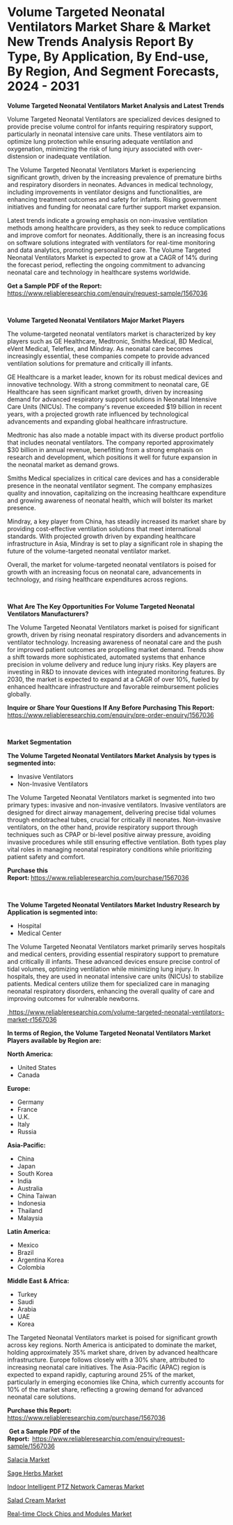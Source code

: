 <p><h1>Volume Targeted Neonatal Ventilators Market Share & Market New Trends Analysis Report By Type, By Application, By End-use, By Region, And Segment Forecasts, 2024 - 2031</h1></p><p><strong>Volume Targeted Neonatal Ventilators Market Analysis and Latest Trends</strong></p>
<p><p>Volume Targeted Neonatal Ventilators are specialized devices designed to provide precise volume control for infants requiring respiratory support, particularly in neonatal intensive care units. These ventilators aim to optimize lung protection while ensuring adequate ventilation and oxygenation, minimizing the risk of lung injury associated with over-distension or inadequate ventilation.</p><p>The Volume Targeted Neonatal Ventilators Market is experiencing significant growth, driven by the increasing prevalence of premature births and respiratory disorders in neonates. Advances in medical technology, including improvements in ventilator designs and functionalities, are enhancing treatment outcomes and safety for infants. Rising government initiatives and funding for neonatal care further support market expansion.</p><p>Latest trends indicate a growing emphasis on non-invasive ventilation methods among healthcare providers, as they seek to reduce complications and improve comfort for neonates. Additionally, there is an increasing focus on software solutions integrated with ventilators for real-time monitoring and data analytics, promoting personalized care. The Volume Targeted Neonatal Ventilators Market is expected to grow at a CAGR of 14% during the forecast period, reflecting the ongoing commitment to advancing neonatal care and technology in healthcare systems worldwide.</p></p>
<p><strong>Get a Sample PDF of the Report:&nbsp;</strong> <a href="https://www.reliableresearchiq.com/enquiry/request-sample/1567036?utm_campaign=1106&utm_medium=2&utm_source=Github&utm_content=ia&utm_term=07122024&utm_id=volume-targeted-neonatal-ventilators">https://www.reliableresearchiq.com/enquiry/request-sample/1567036</a></p>
<p>&nbsp;</p>
<p><strong>Volume Targeted Neonatal Ventilators Major Market Players</strong></p>
<p><p>The volume-targeted neonatal ventilators market is characterized by key players such as GE Healthcare, Medtronic, Smiths Medical, BD Medical, eVent Medical, Teleflex, and Mindray. As neonatal care becomes increasingly essential, these companies compete to provide advanced ventilation solutions for premature and critically ill infants.</p><p>GE Healthcare is a market leader, known for its robust medical devices and innovative technology. With a strong commitment to neonatal care, GE Healthcare has seen significant market growth, driven by increasing demand for advanced respiratory support solutions in Neonatal Intensive Care Units (NICUs). The company's revenue exceeded $19 billion in recent years, with a projected growth rate influenced by technological advancements and expanding global healthcare infrastructure.</p><p>Medtronic has also made a notable impact with its diverse product portfolio that includes neonatal ventilators. The company reported approximately $30 billion in annual revenue, benefitting from a strong emphasis on research and development, which positions it well for future expansion in the neonatal market as demand grows.</p><p>Smiths Medical specializes in critical care devices and has a considerable presence in the neonatal ventilator segment. The company emphasizes quality and innovation, capitalizing on the increasing healthcare expenditure and growing awareness of neonatal health, which will bolster its market presence.</p><p>Mindray, a key player from China, has steadily increased its market share by providing cost-effective ventilation solutions that meet international standards. With projected growth driven by expanding healthcare infrastructure in Asia, Mindray is set to play a significant role in shaping the future of the volume-targeted neonatal ventilator market.</p><p>Overall, the market for volume-targeted neonatal ventilators is poised for growth with an increasing focus on neonatal care, advancements in technology, and rising healthcare expenditures across regions.</p></p>
<p>&nbsp;</p>
<p><strong>What Are The Key Opportunities For Volume Targeted Neonatal Ventilators Manufacturers?</strong></p>
<p><p>The Volume Targeted Neonatal Ventilators market is poised for significant growth, driven by rising neonatal respiratory disorders and advancements in ventilator technology. Increasing awareness of neonatal care and the push for improved patient outcomes are propelling market demand. Trends show a shift towards more sophisticated, automated systems that enhance precision in volume delivery and reduce lung injury risks. Key players are investing in R&D to innovate devices with integrated monitoring features. By 2030, the market is expected to expand at a CAGR of over 10%, fueled by enhanced healthcare infrastructure and favorable reimbursement policies globally.</p></p>
<p><strong>Inquire or Share Your Questions If Any Before Purchasing This Report:</strong> <a href="https://www.reliableresearchiq.com/enquiry/pre-order-enquiry/1567036?utm_campaign=1106&utm_medium=2&utm_source=Github&utm_content=ia&utm_term=07122024&utm_id=volume-targeted-neonatal-ventilators">https://www.reliableresearchiq.com/enquiry/pre-order-enquiry/1567036</a></p>
<p>&nbsp;</p>
<p><strong>Market Segmentation</strong></p>
<p><strong>The Volume Targeted Neonatal Ventilators Market Analysis by types is segmented into:</strong></p>
<p><ul><li>Invasive Ventilators</li><li>Non-Invasive Ventilators</li></ul></p>
<p><p>The Volume Targeted Neonatal Ventilators market is segmented into two primary types: invasive and non-invasive ventilators. Invasive ventilators are designed for direct airway management, delivering precise tidal volumes through endotracheal tubes, crucial for critically ill neonates. Non-invasive ventilators, on the other hand, provide respiratory support through techniques such as CPAP or bi-level positive airway pressure, avoiding invasive procedures while still ensuring effective ventilation. Both types play vital roles in managing neonatal respiratory conditions while prioritizing patient safety and comfort.</p></p>
<p><strong>Purchase this Report:&nbsp;</strong><a href="https://www.reliableresearchiq.com/purchase/1567036?utm_campaign=1106&utm_medium=2&utm_source=Github&utm_content=ia&utm_term=07122024&utm_id=volume-targeted-neonatal-ventilators">https://www.reliableresearchiq.com/purchase/1567036</a></p>
<p>&nbsp;</p>
<p><strong>The Volume Targeted Neonatal Ventilators Market Industry Research by Application is segmented into:</strong></p>
<p><ul><li>Hospital</li><li>Medical Center</li></ul></p>
<p><p>The Volume Targeted Neonatal Ventilators market primarily serves hospitals and medical centers, providing essential respiratory support to premature and critically ill infants. These advanced devices ensure precise control of tidal volumes, optimizing ventilation while minimizing lung injury. In hospitals, they are used in neonatal intensive care units (NICUs) to stabilize patients. Medical centers utilize them for specialized care in managing neonatal respiratory disorders, enhancing the overall quality of care and improving outcomes for vulnerable newborns.</p></p>
<p><a href="https://www.reliableresearchiq.com/volume-targeted-neonatal-ventilators-market-r1567036?utm_campaign=1106&utm_medium=2&utm_source=Github&utm_content=ia&utm_term=07122024&utm_id=volume-targeted-neonatal-ventilators">&nbsp;https://www.reliableresearchiq.com/volume-targeted-neonatal-ventilators-market-r1567036</a></p>
<p><strong>In terms of Region, the Volume Targeted Neonatal Ventilators Market Players available by Region are:</strong></p>
<p>
    <p> <strong> North America: </strong>
        <ul>
            <li>United States</li>
            <li>Canada</li>
        </ul>
        </p> 
    <p> <strong> Europe: </strong>
        <ul>
            <li>Germany</li>
            <li>France</li>
            <li>U.K.</li>
            <li>Italy</li>
            <li>Russia</li>
        </ul>
        </p> 
    <p> <strong> Asia-Pacific: </strong>
        <ul>
            <li>China</li>
            <li>Japan</li>
            <li>South Korea</li>
            <li>India</li>
            <li>Australia</li>
            <li>China Taiwan</li>
            <li>Indonesia</li>
            <li>Thailand</li>
            <li>Malaysia</li>
        </ul>
        </p> 
    <p> <strong> Latin America: </strong>
        <ul>
            <li>Mexico</li>
            <li>Brazil</li>
            <li>Argentina Korea</li>
            <li>Colombia</li>
        </ul>
        </p> 
    <p> <strong> Middle East & Africa: </strong>
        <ul>
            <li>Turkey</li>
            <li>Saudi</li>
            <li>Arabia</li>
            <li>UAE</li>
            <li>Korea</li>
        </ul>
    </p>
    </p>
<p><p>The Targeted Neonatal Ventilators market is poised for significant growth across key regions. North America is anticipated to dominate the market, holding approximately 35% market share, driven by advanced healthcare infrastructure. Europe follows closely with a 30% share, attributed to increasing neonatal care initiatives. The Asia-Pacific (APAC) region is expected to expand rapidly, capturing around 25% of the market, particularly in emerging economies like China, which currently accounts for 10% of the market share, reflecting a growing demand for advanced neonatal care solutions.</p></p>
<p><strong>Purchase this Report: </strong><a href="https://www.reliableresearchiq.com/purchase/1567036?utm_campaign=1106&utm_medium=2&utm_source=Github&utm_content=ia&utm_term=07122024&utm_id=volume-targeted-neonatal-ventilators">https://www.reliableresearchiq.com/purchase/1567036</a></p>
<p>&nbsp;<strong>Get a Sample PDF of the Report:&nbsp;&nbsp;</strong><a href="https://www.reliableresearchiq.com/enquiry/request-sample/1567036?utm_campaign=1106&utm_medium=2&utm_source=Github&utm_content=ia&utm_term=07122024&utm_id=volume-targeted-neonatal-ventilators">https://www.reliableresearchiq.com/enquiry/request-sample/1567036</a></p>
<p><strong></strong></p>
<p><p><a href="https://www.linkedin.com/pulse/the-sympatico-insight-9odme?utm_campaign=1106&utm_medium=2&utm_source=Github&utm_content=ia&utm_term=07122024&utm_id=volume-targeted-neonatal-ventilators">Salacia Market</a></p><p><a href="https://www.linkedin.com/pulse/sage-herbs-market-growth-projections-2024-2031-42-cagr-analysis-ve9ee?utm_campaign=1106&utm_medium=2&utm_source=Github&utm_content=ia&utm_term=07122024&utm_id=volume-targeted-neonatal-ventilators">Sage Herbs Market</a></p><p><a href="https://issuu.com/reportprime-2/docs/indoor-intelligent-ptz-network-cameras-market-size?utm_campaign=1106&utm_medium=2&utm_source=Github&utm_content=ia&utm_term=07122024&utm_id=volume-targeted-neonatal-ventilators">Indoor Intelligent PTZ Network Cameras Market</a></p><p><a href="https://www.linkedin.com/pulse/salad-cream-market-size-cagr-88-forecast-highlighting-qcm8e?utm_campaign=1106&utm_medium=2&utm_source=Github&utm_content=ia&utm_term=07122024&utm_id=volume-targeted-neonatal-ventilators">Salad Cream Market</a></p><p><a href="https://issuu.com/reportprime-2/docs/real-time-clock-chips-and-modules-market-size-2030?utm_campaign=1106&utm_medium=2&utm_source=Github&utm_content=ia&utm_term=07122024&utm_id=volume-targeted-neonatal-ventilators">Real-time Clock Chips and Modules Market</a></p></p>
